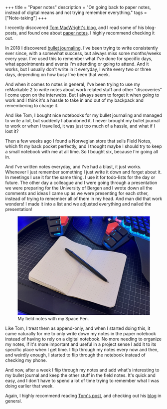 +++
title = "Paper notes"
description = "On going back to paper notes, instead of digital means and not trying remember everything."
tags = ["Note-taking"]
+++

I recently discovered [Tom MacWright's blog][macwright], and I read some of his
blog-posts, and found one about [paper notes][macwright_notes]. I highly
recommend checking it out.

In 2018 I discovered [bullet journaling][bujo]. I've been trying to write
consistently ever since, with a somewhat success, but always miss some
months/weeks every year. I've used this to remember what I've done for specific
days, what appointments and events I'm attending or going to attend. And it
works, but I usually don't write in it everyday, I write every two or three
days, depending on how busy I've been that week.

And when it comes to notes in general, I've been trying to use my reMarkable 2
to write notes about work related stuff and other "discoveries" I come upon on
the interwebs. But I always seem to forget it when going to work and I think
it's a hassle to take in and out of my backpack and remembering to charge it.

And like Tom, I bought nice notebooks for my bullet journaling and managed to
write a lot, but suddenly I abandoned it. I never brought my bullet journal to
work or when I travelled, it was just too much of a hassle, and what if I lost
it?

Then a few weeks ago I found a Norwegian store that sells Field Notes, which fit
my back pocket perfectly, and I thought maybe I should try to keep a small
notebook with me at all time. So I bought six, because I'm going all in.

And I've written notes everyday, and I've had a blast, it just works. Whenever I
just remember something I just write it down and forget about it. In meetings I
use it for the same thing. I use it for todo-lists for the day or future. The
other day a colleague and I were going through a presentation we were preparing
for the University of Bergen and I wrote down all the comments and ideas I came
up as we were presenting for each other, instead of trying to remember all of
them in my head. And man did that work wonders! I made it into a list and we
adjusted everything and nailed the presentation!

<figure>
  <img
    src="paper-notes.webp"
    alt="My field notes. Photo">
  <figcaption>
    My field notes with my Space Pen.
  </figcaption>
</figure>

Like Tom, I treat them as append-only, and when I started doing this, it came
naturally for me to only write down my notes in the paper notebook instead of
having to rely on a digital notebook. No more needing to organize my notes, if
it's more important and useful in a project sense I add it to its specific place
when I get time. I flip through my notes every now and then, and weirdly enough,
I started to flip through the notebook instead of checking my phone.

And now, after a week I flip through my notes and add what's interesting to my
bullet journal and keep the other stuff in the field notes. It's quick and easy,
and I don't have to spend a lot of time trying to remember what I was doing
earlier that week.

Again, I highly recommend reading [Tom's post][macwright_notes], and checking
out his [blog][macwright] in general.

[macwright]: https://macwright.com
[macwright_notes]: https://macwright.com/2019/01/02/paper-notes.html
[bujo]: https://bulletjournal.com/
